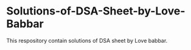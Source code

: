 # Solutions-of-DSA-Sheet-by-Love-Babbar
This respository contain solutions of DSA sheet by Love babbar.
